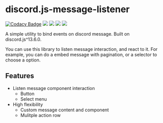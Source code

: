# discord.js-message-listener

[![Codacy Badge](https://app.codacy.com/project/badge/Grade/9adb733cddfe4b8cad2514b29b026ce4)](https://www.codacy.com/gh/ppodds/discord.js-message-listener/dashboard?utm_source=github.com&utm_medium=referral&utm_content=ppodds/discord.js-message-listener&utm_campaign=Badge_Grade)
![](https://img.shields.io/github/issues/ppodds/discord.js-message-listener)
![](https://img.shields.io/github/forks/ppodds/discord.js-message-listener)
![](https://img.shields.io/github/stars/ppodds/discord.js-message-listener)
![](https://img.shields.io/github/license/ppodds/discord.js-message-listener)

A simple utility to bind events on discord message. Built on discord.js^13.6.0.

You can use this library to listen message interaction, and react to it. For example, you can do a embed message with pagination, or a selector to choose a option.

## Features

- Listen message component interaction
  - Button
  - Select menu
- High flexibility
  - Custom message content and component
  - Mulitple action row
